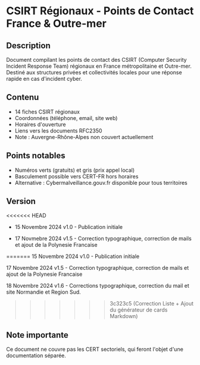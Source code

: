 # CSIRT Régionaux - Points de Contact France & Outre-mer

## Description
Document compilant les points de contact des CSIRT (Computer Security Incident Response Team) régionaux en France métropolitaine et Outre-mer. 
Destiné aux structures privées et collectivités locales pour une réponse rapide en cas d'incident cyber.

## Contenu
- 14 fiches CSIRT régionaux
- Coordonnées (téléphone, email, site web)
- Horaires d'ouverture
- Liens vers les documents RFC2350
- Note : Auvergne-Rhône-Alpes non couvert actuellement

## Points notables
- Numéros verts (gratuits) et gris (prix appel local)
- Basculement possible vers CERT-FR hors horaires
- Alternative : Cybermalveillance.gouv.fr disponible pour tous territoires

## Version
<<<<<<< HEAD

- 15 Novembre 2024 v1.0 - Publication initiale

- 17 Novmebre 2024 v1.5 - Correction typographique, correction de mails et ajout de la Polynesie Francaise

=======
15 Novembre 2024 v1.0 - Publication initiale

17 Novembre 2024 v1.5 - Correction typographique, correction de mails et ajout de la Polynesie Francaise

18 Novembre 2024 v1.6 - Corrections typographique, correction du mail et site Normandie et Region Sud.

>>>>>>> 3c323c5 (Correction Liste + Ajout du générateur de cards Markdown)


## Note importante
Ce document ne couvre pas les CERT sectoriels, qui feront l'objet d'une documentation séparée.
